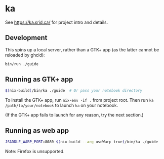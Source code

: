 # ka

See <https://ka.srid.ca/> for project intro and details.

## Development

This spins up a local server, rather than a GTK+ app (as the latter cannot be reloaded by ghcid):

```bash
bin/run ./guide
```

## Running as GTK+ app

```bash
$(nix-build)/bin/ka ./guide  # Or pass your notebook directory
```

To install the GTK+ app, run `nix-env -if .` from project root. Then run `ka /path/to/your/notebook` to launch `ka` on your notebook.

(If the GTK+ app fails to launch for any reason, try the next section.)

## Running as web app

```bash
JSADDLE_WARP_PORT=8080 $(nix-build --arg useWarp true)/bin/ka ./guide
```

Note: Firefox is unsupported.